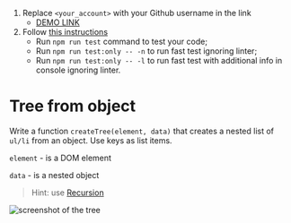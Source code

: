1. Replace `<your_account>` with your Github username in the link
   - [DEMO LINK](https://AnastasiiaKorolko.github.io/js_tree-from-object-DOM/)
2. Follow [this instructions](https://github.com/mate-academy/js_task-DOM-guideline)
   - Run `npm run test` command to test your code;
   - Run `npm run test:only -- -n` to run fast test ignoring linter;
   - Run `npm run test:only -- -l` to run fast test with additional info in console ignoring linter.

# Tree from object

Write a function `createTree(element, data)` that creates a nested list of `ul/li` from an object.
Use keys as list items.

`element` - is a DOM element

`data` - is a nested object

> Hint: use [Recursion](https://javascript.info/recursion)

![screenshot of the tree](example/object-tree.png)

